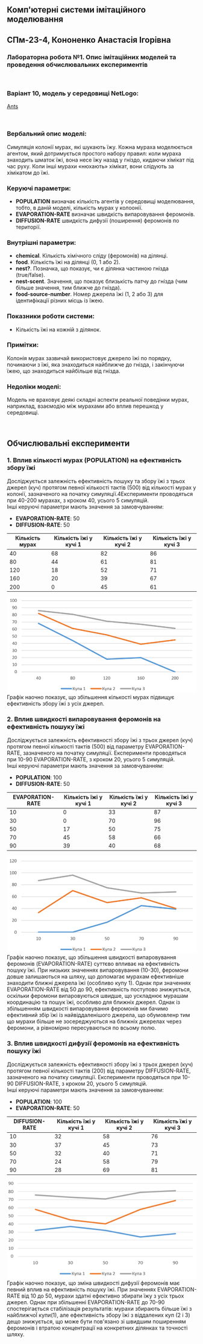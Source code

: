## Комп'ютерні системи імітаційного моделювання
## СПм-23-4, **Кононенко Анастасія Ігорівна**
### Лабораторна робота №**1**. Опис імітаційних моделей та проведення обчислювальних експериментів

<br>

### Варіант 10, модель у середовищі NetLogo:
[Ants](http://www.netlogoweb.org/launch#http://www.netlogoweb.org/assets/modelslib/Sample%20Models/Biology/Ants.nlogo)

<br>

### Вербальний опис моделі:
Симуляція колонії мурах, які шукають їжу. Кожна мураха моделюється агентом, який дотримується простого набору правил: коли мураха знаходить шматок їжі, вона несе їжу назад у гніздо, кидаючи хімікат під час руху. Коли інші мурахи «нюхають» хімікат, вони слідують за хімікатом до їжі.

### Керуючі параметри:
- **POPULATION** визначає кількість агентів у середовищі моделювання, тобто, в даній моделі, кількість мурах у колоонії.
- **EVAPORATION-RATE** визначає швидкість випаровування феромонів.
- **DIFFUSION-RATE** швидкість дифузії (поширення) феромонів по території.

### Внутрішні параметри:
- **chemical**. Кількість хімічного сліду (феромонів) на ділянці.
- **food**. Кількість їжі на ділянці (0, 1 або 2).
- **nest?**. Позначка, що показує, чи є ділянка частиною гнізда (true/false).
- **nest-scent**. Значення, що показує близькість патчу до гнізда (чим більше значення, тим ближче до гнізда).
- **food-source-number**. Номер джерела їжі (1, 2 або 3) для ідентифікації різних місць із їжею.

### Показники роботи системи:
- Кількість їжі на кожній з ділянок.

### Примітки:
Колонія мурах зазвичай використовує джерело їжі по порядку, починаючи з їжі, яка знаходиться найближче до гнізда, і закінчуючи їжею, що знаходиться найбільше від гнізда. 

### Недоліки моделі:
Модель не враховує деякі складні аспекти реальної поведінки мурах, наприклад, взаємодію між мурахами або вплив перешкод у середовищі.

<br>

## Обчислювальні експерименти
### 1. Вплив кількості мурах (POPULATION) на ефективність збору їжі
Досліджується залежність ефективність пошуку та збору їжі з трьох джерел (куч) протягом певної кількості тактів (500) від кількості мурах у колонії, зазначеного на початку симуляції.4Експерименти проводяться при 40-200 мурахах, з кроком 40, усього 5 симуляцій.  
Інші керуючі параметри мають значення за замовчуванням:
- **EVAPORATION-RATE**: 50
- **DIFFUSION-RATE**: 50

<table>
<thead>
<tr><th>Кількість мурах</th><th>Кількість їжі у кучі 1</th><th>Кількість їжі у кучі 2</th><th>Кількість їжі у кучі 3</th></tr>
</thead>
<tbody>
<tr><td>40</td><td>68</td><td>82</td><td>86</td></tr>
<tr><td>80</td><td>44</td><td>61</td><td>81</td></tr>
<tr><td>120</td><td>18</td><td>52</td><td>71</td></tr>
<tr><td>160</td><td>20</td><td>39</td><td>67</td></tr>
<tr><td>200</td><td>0</td><td>45</td><td>61</td></tr>
</tbody>
</table>

![Залежність ефективності збору їжі від кількості мурах у колонії](fig1.png)
Графік наочно показує, що збільшення кількості мурах підвищує ефективність збору їжі з усіх джерел.

### 2. Вплив швидкості випаровування феромонів на ефективність пошуку їжі
Досліджується залежність ефективності збору їжі з трьох джерел (куч) протягом певної кількості тактів (500) від параметру EVAPORATION-RATE, зазначеного на початку симуляції.
Експерименти проводяться при 10-90 EVAPORATION-RATE, з кроком 20, усього 5 симуляцій.  
Інші керуючі параметри мають значення за замовчуванням:
- **POPULATION**: 100
- **DIFFUSION-RATE**: 50

<table>
<thead>
<tr><th>EVAPORATION-RATE</th><th>Кількість їжі у кучі 1</th><th>Кількість їжі у кучі 2</th><th>Кількість їжі у кучі 3</th></tr>
</thead>
<tbody>
<tr><td>10</td><td>0</td><td>33</td><td>87</td></tr>
<tr><td>30</td><td>0</td><td>70</td><td>96</td></tr>
<tr><td>50</td><td>17</td><td>50</td><td>75</td></tr>
<tr><td>70</td><td>45</td><td>58</td><td>66</td></tr>
<tr><td>90</td><td>39</td><td>40</td><td>68</td></tr>
</tbody>
</table>

![Залежність ефективності збору їжі від швидкості випаровування феромонів](fig2.png)
Графік наочно показує, що збільшення швидкості випаровування феромонів (EVAPORATION-RATE) суттєво впливає на ефективність пошуку їжі. При низьких значеннях випаровування (10-30), феромони довше залишаються на шляху, що допомагає мурахам ефективніше знаходити ближні джерела їжі (особливо купу 1). Однак при значеннях EVAPORATION-RATE від 50 до 90, ефективність поступово знижується, оскільки феромони випаровуються швидше, що ускладнює мурашам координацію та пошук їжі, особливо для ближніх джерел. Однак із збільшенням швидкості випаровування феромонів ми бачимо ефективний збір їжі із найвіддаленішого джерела, що обумовленр тим що мурахи більше не зосереджуються на ближніх джерелах через феромони, а рівномірно пересуваються по всьому полю.

### 3. Вплив швидкості дифузії феромонів на ефективність пошуку їжі
Досліджується залежність ефективності збору їжі з трьох джерел (куч) протягом певної кількості тактів (200) від параметру DIFFUSION-RATE, зазначеного на початку симуляції.
Експерименти проводяться при 10-90 DIFFUSION-RATE, з кроком 20, усього 5 симуляцій.  
Інші керуючі параметри мають значення за замовчуванням:
- **POPULATION**: 100
- **EVAPORATION-RATE**: 50

<table>
<thead>
<tr><th>DIFFUSION-RATE</th><th>Кількість їжі у кучі 1</th><th>Кількість їжі у кучі 2</th><th>Кількість їжі у кучі 3</th></tr>
</thead>
<tbody>
<tr><td>10</td><td>32</td><td>58</td><td>76</td></tr>
<tr><td>30</td><td>37</td><td>45</td><td>73</td></tr>
<tr><td>50</td><td>32</td><td>40</td><td>71</td></tr>
<tr><td>70</td><td>24</td><td>58</td><td>79</td></tr>
<tr><td>90</td><td>28</td><td>69</td><td>81</td></tr>
</tbody>
</table>

![Залежність ефективності збору їжі від швидкості дифузії феромонів](fig3.png)
Графік наочно показує, що зміна швидкості дифузії феромонів має певний вплив на ефективність пошуку їжі. При значеннях EVAPORATION-RATE від 10 до 50, мурахи здатні ефективно збирати їжу з усіх трьох джерел. Однак при збільшенні EVAPORATION-RATE до 70-90 спостерігається стабілізація результатів: мурахи збирають більше їжі з найближчоЇ купи(1), але ефективність збору їжі з віддалених куп (2 і 3) дещо знижується, що може бути пов'язано зі швидшим поширенням феромонів і втратою концентрації на конкретних ділянках та точності шляху.
